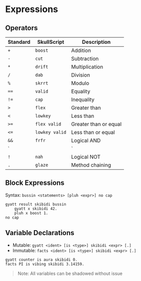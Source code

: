 # Expressions

## Operators

| Standard | SkullScript       | Description                     |
|----------|-------------------|---------------------------------|
| `+`      | `boost`           | Addition                        |
| `-`      | `cut`             | Subtraction                     |
| `*`      | `drift`           | Multiplication                  |
| `/`      | `dab`             | Division                        |
| `%`      | `skrrt`           | Modulo                          |
| `==`     | `valid`           | Equality                        |
| `!=`     | `cap`             | Inequality                      |
| `>`      | `flex`            | Greater than                    |
| `<`      | `lowkey`          | Less than                       |
| `>=`     | `flex valid`      | Greater than or equal           |
| `<=`     | `lowkey valid`    | Less than or equal              |
| `&&`     | `frfr`            | Logical AND                     |
| `||`     | `but eh`          | Logical OR                      |
| `!`      | `nah`             | Logical NOT                     |
| `.`      | `glaze`           | Method chaining                 |




## Block Expressions

Syntax: `bussin <statements> [pluh <expr>] no cap`

```skullbrain
gyatt result skibidi bussin
    gyatt x skibidi 42.
    pluh x boost 1.
no cap
```

## Variable Declarations

- Mutable: `gyatt <ident> [is <type>] skibidi <expr> [.]`
- Immutable: `facts <ident> [is <type>] skibidi <expr> [.]`

```skullbrain
gyatt counter is aura skibidi 0.
facts PI is vibing skibidi 3.14159.
```

> Note: All variables can be shadowed without issue

